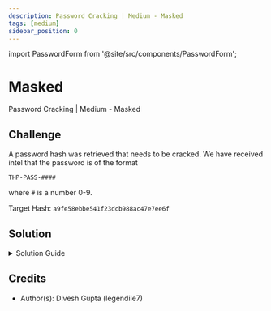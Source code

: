 ```yaml
---
description: Password Cracking | Medium - Masked
tags: [medium]
sidebar_position: 0
---
```


import PasswordForm from '@site/src/components/PasswordForm';

# Masked
Password Cracking | Medium - Masked
## Challenge
A password hash was retrieved that needs to be cracked. We have received intel that the password is of the format 

`THP-PASS-####`

where `#` is a number 0-9.

Target Hash: `a9fe58ebbe541f23dcb988ac47e7ee6f`

<PasswordForm hash="0b0583b4d6ee8fe50f52b780d92d4e774c371c8d42ef73beb2dbb284f6891388acf60ea4b201ad8f8704ae3e64e07bc33e0161f922d4e475bf73f61d5522141f" algorithm="sha512" />

## Solution
<details>
  <summary>Solution Guide</summary>
  
  This challenge assumes you have solved the Easy challenge [**RockYou**](https://thehackpack.org/practice/PasswordCracking/Easy/rockyou) and have a basic understanding of Hashcat. Please do that challenge and look over the solution guide before moving to this one. In RockYou, we used Hashcat to do a dictionary attack. However, we do not have a dictionary this time. We only have the password format of `THP-PASS-####` where the 4 numbers are unknown. Therefore, we will have to do a different attack to bruteforce every single number combination possible.

  Our first step is to identify the hash type. This can be done with an online tool such as https://hashes.com/en/tools/hash_identifier. After submitting the hash here, we can see that it is identified as an **MD5** hash.

  Our next step is to crack the hash. We will be using **Hashcat** again for this. For the purpose of this tutorial, we will be using Kali Linux.

  Hashcat supports many hash modes, denoted by a numerical ID. We know our hash is MD5 so we just need to find the hash mode ID for it. We can find that [**here**](https://hashcat.net/wiki/doku.php?id=example_hashes). Upon searching for MD5 here (it's the first one), we can see the hash mode is `0`. 

  Our next step is to choose an attack type. I encourage you to take a look at hashcat's attack modes [**here**](https://hashcat.net/wiki/doku.php?id=hashcat) (near the bottom of the page) and figure out which one to use. 
  
  <details>
    <summary>Reveal Attack Type</summary>

    We will need to bruteforce every single number combination for this attack. Therefore, the best attack method for this would be [Mask Attack](https://hashcat.net/wiki/doku.php?id=mask_attack). This will let us put a `mask` of `?d` in place of each number we don't know to tell hashcat to hash every single combination from `THP-PASS-0000` to `THP-PASS-9999` and compare to the target hash.
    
    The ID for this is attack type is `3`.
  </details>

  Now we can craft our command to crack the password. The format of a hashcat attack is:
  ```bash
  hashcat -a <attack-mode> -m <hash-mode> [hash] [other_options_like_mask]
  ```
  I encourage you to craft the command yourself by referencing the wiki for our attack type.

  <details>
    <summary>Reveal Command</summary>
    
      ```bash
      hashcat -a 3 -m 0 a9fe58ebbe541f23dcb988ac47e7ee6f THP-PASS-?d?d?d?d
      ```
  </details>

  After executing this command, hashcat will start cracking the hash by hashing every single password from `THP-PASS-0000` to `THP-PASS-9999` and compare with the target hash. This may take a few minutes depending on your computer but after a short while, we should see our hash cracked!

</details>

## Credits
- Author(s): Divesh Gupta (legendile7)